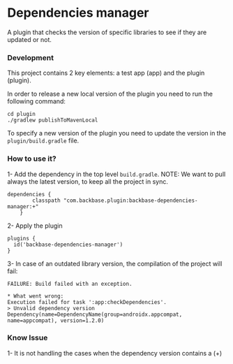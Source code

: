 # Dependencies manager
A plugin that checks the version of specific libraries to see if they are updated or not. 

### Development
This project contains 2 key elements: a test app (app) and the plugin (plugin).

In order to release a new local version of the plugin you need to run the following command:
```shell script
cd plugin
./gradlew publishToMavenLocal
```
To specify a new version of the plugin you need to update the version in the `plugin/build.gradle` file.

### How to use it?
1- Add the dependency in the top level `build.gradle`. NOTE: We want to pull always the latest version, 
to keep all the project in sync.

```
dependencies {
        classpath "com.backbase.plugin:backbase-dependencies-manager:+"
    }
```
2- Apply the plugin
  ```
plugins {
    id('backbase-dependencies-manager')
}
```

3- In case of an outdated library version, the compilation of the project will fail:

```
FAILURE: Build failed with an exception.

* What went wrong:
Execution failed for task ':app:checkDependencies'.
> Unvalid dependency version Dependency(name=DependencyName(group=androidx.appcompat, name=appcompat), version=1.2.0)
```

### Know Issue
1- It is not handling the cases when the dependency version contains a (+)
